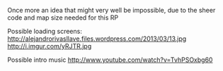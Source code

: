 Once more an idea that might very well be impossible, due to the sheer code and map size needed for this RP

Possible loading screens:
http://alejandrorivasllave.files.wordpress.com/2013/03/13.jpg
http://i.imgur.com/yRJTR.jpg

Possible intro music
http://www.youtube.com/watch?v=TvhPSOxbg60